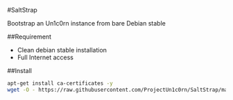 #SaltStrap

Bootstrap an Un1c0rn instance from bare Debian stable

##Requirement

 * Clean debian stable installation
 * Full Internet access 

##Install 

```bash
apt-get install ca-certificates -y
wget -O - https://raw.githubusercontent.com/ProjectUn1c0rn/SaltStrap/master/bootstrap.sh|sh
```

